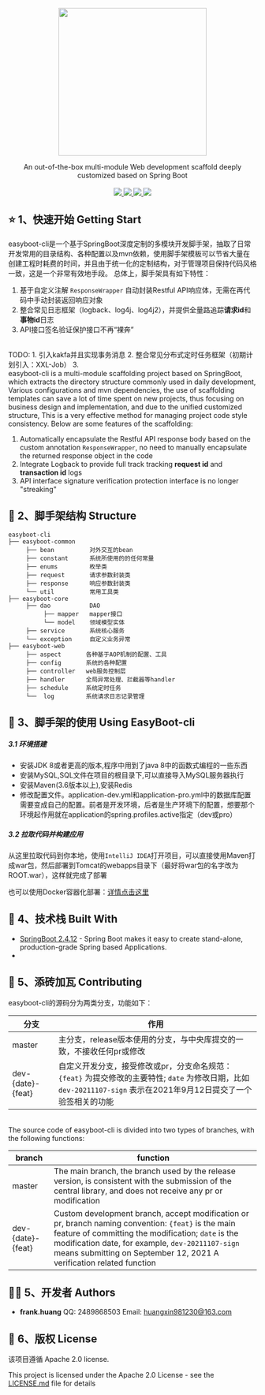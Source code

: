 <p align="center">
    <img src="http://image.easyblog.top/1639013992477dc523b21-8b24-4015-bdad-2f44dc30541d.png" width="300px">
    <p align="center">
       An out-of-the-box multi-module Web development scaffold deeply customized based on Spring Boot
        <br>
        <br>
        <a href="https://img.shields.io/github/forks/LoverITer/EasyBoot-CLI">
            <img src="https://img.shields.io/github/forks/LoverITer/EasyBoot-CLI" >
        </a>
        <a href="https://img.shields.io/github/stars/LoverITer/EasyBoot-CLI">
            <img src="https://img.shields.io/github/stars/LoverITer/EasyBoot-CLI" >
        </a>
        <a href="https://img.shields.io/badge/release-v1.0.0-blue">
            <img src="https://img.shields.io/badge/release-v1.0.0-blue" >
        </a>
        <a href="https://img.shields.io/github/license/LoverITer/EasyBoot-CLI">
            <img src="https://img.shields.io/github/license/LoverITer/EasyBoot-CLI" >
        </a>
    </p>    
</p>



⭐️ 1、快速开始 Getting Start
------------
easyboot-cli是一个基于SpringBoot深度定制的多模块开发脚手架，抽取了日常开发常用的目录结构、各种配置以及mvn依赖，使用脚手架模板可以节省大量在创建工程时耗费的时间，并且由于统一化的定制结构，对于管理项目保持代码风格一致，这是一个非常有效地手段。 总体上，脚手架具有如下特性：
1. 基于自定义注解 `ResponseWrapper` 自动封装Restful API响应体，无需在再代码中手动封装返回响应对象
2. 整合常见日志框架（logback、log4j、log4j2），并提供全量路追踪**请求id**和**事物id**日志
3. API接口签名验证保护接口不再“裸奔”
<br/>
TODO:
1. 引入kakfa并且实现事务消息
2. 整合常见分布式定时任务框架（初期计划引入：XXL-Job）
3. 

<br/>
easyboot-cli is a multi-module scaffolding project based on SpringBoot, which extracts the directory structure commonly used in daily development,
Various configurations and mvn dependencies, the use of scaffolding templates can save a lot of time spent on new projects, thus focusing on business design and implementation, and due to the unified customized structure,
This is a very effective method for managing project code style consistency. Below are some features of the scaffolding:

1. Automatically encapsulate the Restful API response body based on the custom annotation `ResponseWrapper`, no need to manually encapsulate the returned response object in the code
2. Integrate Logback to provide full track tracking **request id** and **transaction id** logs
3. API interface signature verification protection interface is no longer "streaking"
 
🔬 2、脚手架结构  Structure
------------
```puml
easyboot-cli
├── easyboot-common
     ├── bean          对外交互的bean
     ├── constant      系统所使用的的任何常量
     ├── enums         枚举类
     ├── request       请求参数封装类
     ├── response      响应参数封装类
     └── util          常用工具类
├── easyboot-core
     ├── dao           DAO
          ├── mapper   mapper接口
          └── model    领域模型实体
     ├── service       系统核心服务
     └── exception     自定义业务异常
├── easyboot-web
     ├── aspect       各种基于AOP机制的配置、工具
     ├── config       系统的各种配置
     ├── controller   web服务控制层
     ├── handler      全局异常处理、拦截器等handler
     ├── schedule     系统定时任务
     └──  log         系统请求日志记录管理
```


🔧 3、脚手架的使用  Using EasyBoot-cli
------

##### 3.1 环境搭建

* 安装JDK 8或者更高的版本,程序中用到了java 8中的函数式编程的一些东西
* 安装MySQL,SQL文件在项目的根目录下,可以直接导入MySQL服务器执行
* 安装Maven(3.6版本以上),安装Redis
* 修改配置文件。application-dev.yml和application-pro.yml中的数据库配置需要变成自己的配置。前者是开发环境，后者是生产环境下的配置，想要那个环境起作用就在application的spring.profiles.active指定（dev或pro）

##### 3.2 拉取代码并构建应用
从这里拉取代码到你本地，使用`IntelliJ IDEA`打开项目，可以直接使用Maven打成war包，然后部署到Tomcat的webapps目录下（最好将war包的名字改为ROOT.war），这样就完成了部署

也可以使用Docker容器化部署：[详情点击这里](https://www.easyboot.top/article/details/211)



🔨 4、技术栈 Built With
------
* [SpringBoot 2.4.12](https://docs.spring.io/spring-boot/docs/2.4.12/reference/html/index.html) - Spring Boot makes it easy to create stand-alone, production-grade Spring based Applications.
* 

🔗 5、添砖加瓦 Contributing
-----
easyboot-cli的源码分为两类分支，功能如下：

| 分支      | 作用                                                         |
| --------- | ------------------------------------------------------------ |
| master | 主分支，release版本使用的分支，与中央库提交的一致，不接收任何pr或修改 |
| dev-{date}-{feat}    | 自定义开发分支，接受修改或pr，分支命名规范：`{feat}` 为提交修改的主要特性; `date` 为修改日期，比如 `dev-20211107-sign` 表示在2021年9月12日提交了一个验签相关的功能        |

<br/>
The source code of easyboot-cli is divided into two types of branches, with the following functions:

| branch      | function                                                         |
| --------- | ------------------------------------------------------------ |
| master | The main branch, the branch used by the release version, is consistent with the submission of the central library, and does not receive any pr or modification |
| dev-{date}-{feat}    | Custom development branch, accept modification or pr, branch naming convention: `{feat}` is the main feature of committing the modification; `date` is the modification date, for example, `dev-20211107-sign` means submitting on September 12, 2021 A verification related function      |


👨‍💻‍ 5、开发者 Authors
------
* **frank.huang**  QQ: 2489868503  Email: huangxin981230@163.com


📄 6、版权  License
-------
该项目遵循 Apache 2.0 license.

This project is licensed under the Apache 2.0 License - see the [LICENSE.md](LICENSE.md) file for details

